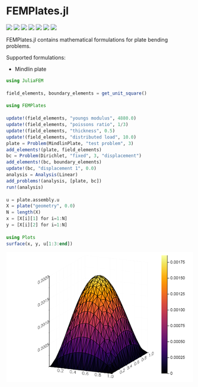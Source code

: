 # FEMPlates.jl

[![][travis-img]][travis-url]
[![][pkg-0.6-img]][pkg-0.6-url]
[![][pkg-0.7-img]][pkg-0.7-url]
[![][coveralls-img]][coveralls-url]
[![][docs-stable-img]][docs-stable-url]
[![][docs-latest-img]][docs-latest-url]
[![][issues-img]][issues-url]

FEMPlates.jl contains mathematical formulations for plate bending problems.

Supported formulations:
- Mindlin plate

```julia
using JuliaFEM

field_elements, boundary_elements = get_unit_square()

using FEMPlates

update!(field_elements, "youngs modulus", 4880.0)
update!(field_elements, "poissons ratio", 1/3)
update!(field_elements, "thickness", 0.5)
update!(field_elements, "distributed load", 10.0)
plate = Problem(MindlinPlate, "test problem", 3)
add_elements!(plate, field_elements)
bc = Problem(Dirichlet, "fixed", 3, "displacement")
add_elements!(bc, boundary_elements)
update!(bc, "displacement 1", 0.0)
analysis = Analysis(Linear)
add_problems!(analysis, [plate, bc])
run!(analysis)

u = plate.assembly.u
X = plate("geometry", 0.0)
N = length(X)
x = [X[i][1] for i=1:N]
y = [X[i][2] for i=1:N]

using Plots
surface(x, y, u[1:3:end])
```

![result](docs/src/figs/mindlin_plate.png "Results of plate bending problem")

[contrib-url]: https://juliafem.github.io/FEMPlates.jl/latest/man/contributing/
[discourse-tag-url]: https://discourse.julialang.org/tags/boundingsphere
[gitter-url]: https://gitter.im/JuliaFEM/JuliaFEM.jl

[docs-latest-img]: https://img.shields.io/badge/docs-latest-blue.svg
[docs-latest-url]: https://juliafem.github.io/FEMPlates.jl/latest

[docs-stable-img]: https://img.shields.io/badge/docs-stable-blue.svg
[docs-stable-url]: https://juliafem.github.io/FEMPlates.jl/stable

[travis-img]: https://travis-ci.org/JuliaFEM/FEMPlates.jl.svg?branch=master
[travis-url]: https://travis-ci.org/JuliaFEM/FEMPlates.jl

[coveralls-img]: https://coveralls.io/repos/github/JuliaFEM/FEMPlates.jl/badge.svg?branch=master
[coveralls-url]: https://coveralls.io/github/JuliaFEM/FEMPlates.jl?branch=master

[issues-img]: https://img.shields.io/github/issues/JuliaFEM/FEMPlates.jl.svg
[issues-url]: https://github.com/JuliaFEM/FEMPlates.jl/issues

[pkg-0.6-img]: http://pkg.julialang.org/badges/BoundingSphere_0.6.svg
[pkg-0.6-url]: http://pkg.julialang.org/?pkg=BoundingSphere&ver=0.6
[pkg-0.7-img]: http://pkg.julialang.org/badges/BoundingSphere_0.7.svg
[pkg-0.7-url]: http://pkg.julialang.org/?pkg=BoundingSphere&ver=0.7


